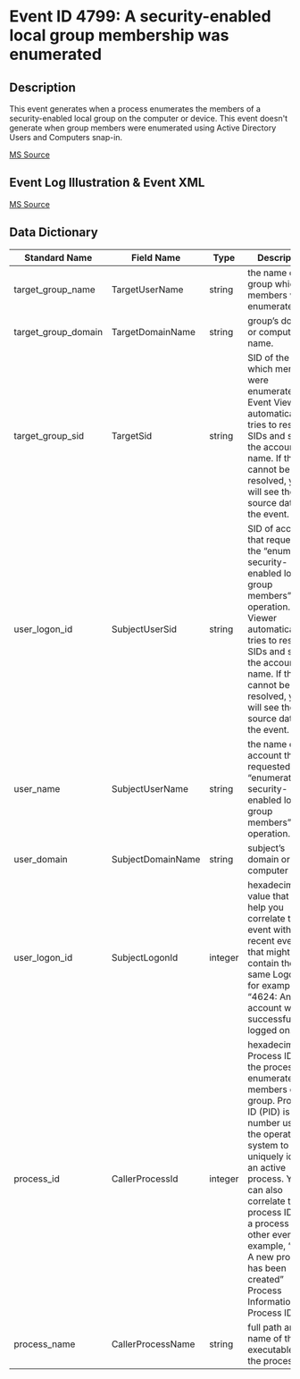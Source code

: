 # Event ID 4799: A security-enabled local group membership was enumerated

## Description

This event generates when a process enumerates the members of a security-enabled local group on the computer or device. This event doesn't generate when group members were enumerated using Active Directory Users and Computers snap-in.

[MS Source](https://github.com/MicrosoftDocs/windows-itpro-docs/blob/master/windows/security/threat-protection/auditing/event-4799.md)

## Event Log Illustration & Event XML

[MS Source](https://github.com/MicrosoftDocs/windows-itpro-docs/blob/master/windows/security/threat-protection/auditing/event-4799.md)

## Data Dictionary

|	Standard Name	|	Field Name	|	Type	|	Description	|	Sample Value	|
|	----------------	|	----------------	|	----------------	|	----------------	|	----------------	|
|	target_group_name	|	TargetUserName	|	string	|	the name of the group which members were enumerated.	|	Administrators	|
|	target_group_domain	|	TargetDomainName	|	string	|	group’s domain or computer name.	|	Builtin	|
|	target_group_sid	|	TargetSid	|	string	|	SID of the group which members were enumerated. Event Viewer automatically tries to resolve SIDs and show the account name. If the SID cannot be resolved, you will see the source data in the event.	|	S-1-5-32-544	|
|	user_logon_id	|	SubjectUserSid	|	string	|	SID of account that requested the “enumerate security-enabled local group members” operation. Event Viewer automatically tries to resolve SIDs and show the account name. If the SID cannot be resolved, you will see the source data in the event.	|	S-1-5-21-1377283216-344919071-3415362939-1104	|
|	user_name	|	SubjectUserName	|	string	|	the name of the account that requested the “enumerate security-enabled local group members” operation.	|	dadmin	|
|	user_domain	|	SubjectDomainName	|	string	|	subject’s domain or computer name.	|	CONTOSO	|
|	user_logon_id	|	SubjectLogonId	|	integer	|	hexadecimal value that can help you correlate this event with recent events that might contain the same Logon ID, for example, “4624: An account was successfully logged on.”	|	0x72d9d	|
|	process_id	|	CallerProcessId	|	integer	|	hexadecimal Process ID of the process that enumerated the members of the group. Process ID (PID) is a number used by the operating system to uniquely identify an active process. You can also correlate this process ID with a process ID in other events, for example, “4688: A new process has been created” Process Information\New Process ID.	|	0xc80	|
|	process_name	|	CallerProcessName	|	string	|	full path and the name of the executable for the process.	|	C:\\Windows\\System32\\mmc.exe	|